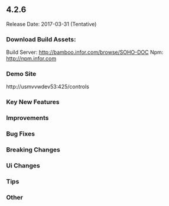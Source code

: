 ## 4.2.6
Release Date: 2017-03-31 (Tentative)

### Download Build Assets:
Build Server: http://bamboo.infor.com/browse/SOHO-DOC
Npm: http://npm.infor.com

### Demo Site
http://usmvvwdev53:425/controls

### Key New Features

### Improvements

### Bug Fixes

### Breaking Changes

### Ui Changes

### Tips

### Other

